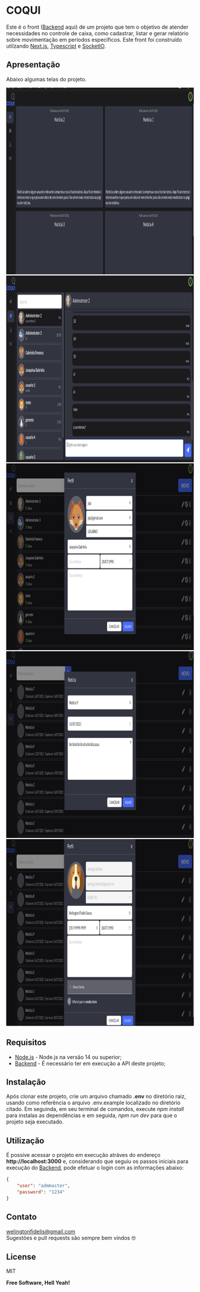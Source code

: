 # COQUI
Este é o front ([Backend] aqui) de um projeto que tem o objetivo de atender necessidades no controle de caixa, como cadastrar, listar e gerar relatório sobre movimentação em períodos específicos. Este front foi construído utilzando [Next.js], [Typescript] e [SocketIO].

## Apresentação
Abaixo algumas telas do projeto.

<img src="./docs/coqui_1.png" alt="drawing" style="height:500px;"/>
<img src="./docs/coqui_2.png" alt="drawing" style="height:500px;"/>
<img src="./docs/coqui_3.png" alt="drawing" style="height:500px;"/>
<img src="./docs/coqui_4.png" alt="drawing" style="height:500px;"/>
<img src="./docs/coqui_5.png" alt="drawing" style="height:500px;"/>

## Requisitos
- [Node.js] - Node.js na versão 14 ou superior;
- [Backend] - É necessário ter em execução a API deste projeto;

## Instalação
Após clonar este projeto, crie um arquivo chamado **.env** no diretório raíz, usando como referência o arquivo .env.example localizado no diretório citado. Em seguinda, em seu terminal de comandos, execute *npm install* para instalas as dependências e em seguida, *npm run dev* para que o projeto seja executado.

## Utilização
É possíve acessar o projeto em execução atráves do endereço **http://localhost:3000** e, considerando que seguiu os passos iniciais para execução do [Backend], pode efetuar o login com as informações abaixo:

```json
{
    "user": "admmaster",
    "password": "1234"
}
```

## Contato
welingtonfidelis@gmail.com
<br>
Sugestões e pull requests são sempre bem vindos 🤓 

License
----

MIT

**Free Software, Hell Yeah!**

[GitHub_API]: <https://docs.github.com/en/rest>
[Node.js]: <https://nodejs.org/en/>
[TypeScript]: <https://www.typescriptlang.org/>
[Next.js]: <https://nextjs.org/>
[Backend]: <https://github.com/welingtonfidelis/coqui_api>
[SocketIO]: <https://socket.io/>